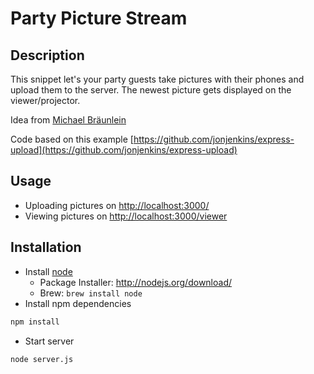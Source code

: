# Party Picture Stream

## Description
This snippet let's your party guests take pictures with their phones and upload them to the server. The newest picture gets displayed on the viewer/projector.

Idea from [Michael Bräunlein](https://github.com/mbraeunlein?tab=repositories)

Code based on this example [https://github.com/jonjenkins/express-upload](https://github.com/jonjenkins/express-upload)


## Usage
* Uploading pictures on [http://localhost:3000/](http://localhost:3000/)
* Viewing pictures on [http://localhost:3000/viewer](http://localhost:3000/viewer)


## Installation
* Install [node](http://nodejs.org/download/)
	* Package Installer: http://nodejs.org/download/
	* Brew: `brew install node`
* Install npm dependencies

```bash
npm install
```

* Start server

```bash
node server.js
```
